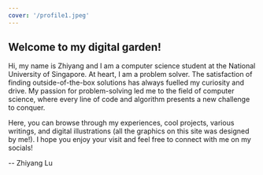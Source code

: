 ```yaml
---
cover: '/profile1.jpeg'
---
```


## Welcome to my digital garden!

Hi, my name is Zhiyang and I am a computer science student at the National University of Singapore. At heart, I am a problem solver. The satisfaction of finding outside-of-the-box solutions has always fuelled my curiosity and drive. My passion for problem-solving led me to the field of computer science, where every line of code and algorithm presents a new challenge to conquer.

Here, you can browse through my experiences, cool projects, various writings, and digital illustrations (all the graphics on this site was designed by me!). I hope you enjoy your visit and feel free to connect with me on my socials!

-- Zhiyang Lu